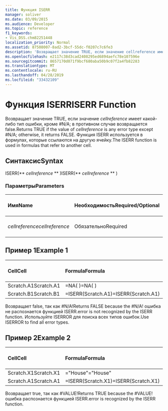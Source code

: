 ```yaml
---
title: Функция ISERR
manager: soliver
ms.date: 03/09/2015
ms.audience: Developer
ms.topic: reference
f1_keywords:
- Vis_DSS.chm82251448
localization_priority: Normal
ms.assetid: 87508007-8ad2-3bcf-55dc-f0207c7c6fe3
description: 'Возвращает значение TRUE, если значение cellreference имеет какой-либо тип ошибки, кроме #N/A; в противном случае возвращается false. Функция ISERR используется в формулах, которые ссылаются на другую ячейку.'
ms.openlocfilehash: e2117c38d3cad2408295ed6894aefc78e107596e
ms.sourcegitcommit: 8657170d071f9bcf680aba50b9c07f2a4fb82283
ms.translationtype: MT
ms.contentlocale: ru-RU
ms.lasthandoff: 04/28/2019
ms.locfileid: "33432109"
---
```

# <a name="iserr-function"></a><span data-ttu-id="4f4ba-104">Функция ISERR</span><span class="sxs-lookup"><span data-stu-id="4f4ba-104">ISERR Function</span></span>

<span data-ttu-id="4f4ba-105">Возвращает значение TRUE, если значение  _cellreference_ имеет какой-либо тип ошибки, кроме #N/A; в противном случае возвращается false.</span><span class="sxs-lookup"><span data-stu-id="4f4ba-105">Returns TRUE if the value of  _cellreference_ is any error type except #N/A; otherwise, it returns FALSE.</span></span> <span data-ttu-id="4f4ba-106">Функция ISERR используется в формулах, которые ссылаются на другую ячейку.</span><span class="sxs-lookup"><span data-stu-id="4f4ba-106">The ISERR function is used in formulas that refer to another cell.</span></span> 
  
## <a name="syntax"></a><span data-ttu-id="4f4ba-107">Синтаксис</span><span class="sxs-lookup"><span data-stu-id="4f4ba-107">Syntax</span></span>

<span data-ttu-id="4f4ba-108">ISERR(\*\* *cellreference* \*\* )</span><span class="sxs-lookup"><span data-stu-id="4f4ba-108">ISERR(\*\* *cellreference* \*\* )</span></span> 
  
### <a name="parameters"></a><span data-ttu-id="4f4ba-109">Параметры</span><span class="sxs-lookup"><span data-stu-id="4f4ba-109">Parameters</span></span>

|<span data-ttu-id="4f4ba-110">**Имя**</span><span class="sxs-lookup"><span data-stu-id="4f4ba-110">**Name**</span></span>|<span data-ttu-id="4f4ba-111">**Необходимость**</span><span class="sxs-lookup"><span data-stu-id="4f4ba-111">**Required/Optional**</span></span>|<span data-ttu-id="4f4ba-112">**Тип данных**</span><span class="sxs-lookup"><span data-stu-id="4f4ba-112">**Data Type**</span></span>|<span data-ttu-id="4f4ba-113">**Описание**</span><span class="sxs-lookup"><span data-stu-id="4f4ba-113">**Description**</span></span>|
|:-----|:-----|:-----|:-----|
| <span data-ttu-id="4f4ba-114">_cellreference_</span><span class="sxs-lookup"><span data-stu-id="4f4ba-114">_cellreference_</span></span> <br/> |<span data-ttu-id="4f4ba-115">Обязательно</span><span class="sxs-lookup"><span data-stu-id="4f4ba-115">Required</span></span>  <br/> |<span data-ttu-id="4f4ba-116">**Строка**</span><span class="sxs-lookup"><span data-stu-id="4f4ba-116">**String**</span></span> <br/> |<span data-ttu-id="4f4ba-117">Ссылка на ячейку.</span><span class="sxs-lookup"><span data-stu-id="4f4ba-117">Reference to a cell.</span></span>  <br/> |
   
## <a name="example-1"></a><span data-ttu-id="4f4ba-118">Пример 1</span><span class="sxs-lookup"><span data-stu-id="4f4ba-118">Example 1</span></span>

|<span data-ttu-id="4f4ba-119">**Cell**</span><span class="sxs-lookup"><span data-stu-id="4f4ba-119">**Cell**</span></span>|<span data-ttu-id="4f4ba-120">**Formula**</span><span class="sxs-lookup"><span data-stu-id="4f4ba-120">**Formula**</span></span>|<span data-ttu-id="4f4ba-121">**Возвращено значение**</span><span class="sxs-lookup"><span data-stu-id="4f4ba-121">**Value returned**</span></span>|
|:-----|:-----|:-----|
|<span data-ttu-id="4f4ba-122">Scratch.A1</span><span class="sxs-lookup"><span data-stu-id="4f4ba-122">Scratch.A1</span></span>  <br/> |<span data-ttu-id="4f4ba-123">=NA( )</span><span class="sxs-lookup"><span data-stu-id="4f4ba-123">=NA( )</span></span>  <br/> |<span data-ttu-id="4f4ba-124">#N/A!</span><span class="sxs-lookup"><span data-stu-id="4f4ba-124">#N/A!</span></span>  <br/> |
|<span data-ttu-id="4f4ba-125">Scratch.B1</span><span class="sxs-lookup"><span data-stu-id="4f4ba-125">Scratch.B1</span></span>  <br/> |<span data-ttu-id="4f4ba-126">=ISERR(Scratch.A1)</span><span class="sxs-lookup"><span data-stu-id="4f4ba-126">=ISERR(Scratch.A1)</span></span>  <br/> |<span data-ttu-id="4f4ba-127">FALSE</span><span class="sxs-lookup"><span data-stu-id="4f4ba-127">FALSE</span></span>  <br/> |
   
<span data-ttu-id="4f4ba-128">Возвращает false, так как #N/A!</span><span class="sxs-lookup"><span data-stu-id="4f4ba-128">Returns FALSE because the #N/A!</span></span> <span data-ttu-id="4f4ba-129">ошибка не распознается функцией ISERR.</span><span class="sxs-lookup"><span data-stu-id="4f4ba-129">error is not recognized by the ISERR function.</span></span> <span data-ttu-id="4f4ba-130">Используйте ISERROR для поиска всех типов ошибок.</span><span class="sxs-lookup"><span data-stu-id="4f4ba-130">Use ISERROR to find all error types.</span></span>
  
## <a name="example-2"></a><span data-ttu-id="4f4ba-131">Пример 2</span><span class="sxs-lookup"><span data-stu-id="4f4ba-131">Example 2</span></span>

|<span data-ttu-id="4f4ba-132">**Cell**</span><span class="sxs-lookup"><span data-stu-id="4f4ba-132">**Cell**</span></span>|<span data-ttu-id="4f4ba-133">**Formula**</span><span class="sxs-lookup"><span data-stu-id="4f4ba-133">**Formula**</span></span>|<span data-ttu-id="4f4ba-134">**Возвращено значение**</span><span class="sxs-lookup"><span data-stu-id="4f4ba-134">**Value returned**</span></span>|
|:-----|:-----|:-----|
|<span data-ttu-id="4f4ba-135">Scratch.X1</span><span class="sxs-lookup"><span data-stu-id="4f4ba-135">Scratch.X1</span></span>  <br/> |<span data-ttu-id="4f4ba-136">="House"</span><span class="sxs-lookup"><span data-stu-id="4f4ba-136">="House"</span></span>  <br/> |<span data-ttu-id="4f4ba-137">#ЗНАЧ!</span><span class="sxs-lookup"><span data-stu-id="4f4ba-137">#VALUE!</span></span>  <br/> |
|<span data-ttu-id="4f4ba-138">Scratch.A1</span><span class="sxs-lookup"><span data-stu-id="4f4ba-138">Scratch.A1</span></span>  <br/> |<span data-ttu-id="4f4ba-139">=ISERR(Scratch.X1)</span><span class="sxs-lookup"><span data-stu-id="4f4ba-139">=ISERR(Scratch.X1)</span></span>  <br/> |<span data-ttu-id="4f4ba-140">TRUE</span><span class="sxs-lookup"><span data-stu-id="4f4ba-140">TRUE</span></span>  <br/> |
   
<span data-ttu-id="4f4ba-141">Возвращает true, так как #VALUE!</span><span class="sxs-lookup"><span data-stu-id="4f4ba-141">Returns TRUE because the #VALUE!</span></span> <span data-ttu-id="4f4ba-142">ошибка распознается функцией ISERR.</span><span class="sxs-lookup"><span data-stu-id="4f4ba-142">error is recognized by the ISERR function.</span></span>
  


